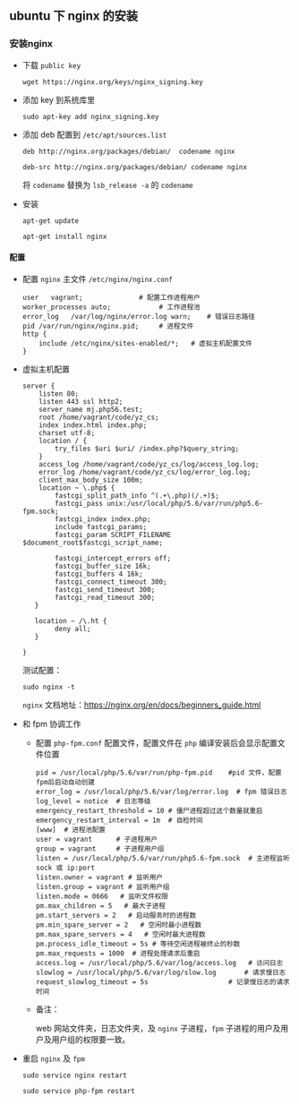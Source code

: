 ## ubuntu 下 nginx 的安装

### 安装nginx

* 下载 `public key`

  `wget https://nginx.org/keys/nginx_signing.key`

* 添加 key 到系统库里

  `sudo apt-key add nginx_signing.key`

* 添加 deb 配置到 `/etc/apt/sources.list`

  `deb http://nginx.org/packages/debian/  codename nginx`

  `deb-src http://nginx.org/packages/debian/ codename nginx`

  将 `codename` 替换为 `lsb_release -a`  的 `codename`

* 安装

  `apt-get update`

  `apt-get install nginx`

#### 配置

* 配置 `nginx` 主文件 `/etc/nginx/nginx.conf`

  ```
  user   vagrant;              # 配置工作进程用户
  worker_processes auto;	  		# 工作进程池
  error_log   /var/log/nginx/error.log warn;    # 错误日志路径
  pid /var/run/nginx/nginx.pid;		# 进程文件
  http {
      include /etc/nginx/sites-enabled/*;   # 虚拟主机配置文件
  }
  ```

* 虚拟主机配置

  ```
  server {
      listen 80;
      listen 443 ssl http2;
      server_name mj.php56.test;
      root /home/vagrant/code/yz_cs;
      index index.html index.php;
      charset utf-8;
      location / {
          try_files $uri $uri/ /index.php?$query_string;
      }
      access_log /home/vagrant/code/yz_cs/log/access_log.log;
      error_log /home/vagrant/code/yz_cs/log/error_log.log;
      client_max_body_size 100m;
      location ~ \.php$ {
          fastcgi_split_path_info ^(.+\.php)(/.+)$;
          fastcgi_pass unix:/usr/local/php/5.6/var/run/php5.6-fpm.sock;
          fastcgi_index index.php;
          include fastcgi_params;
          fastcgi_param SCRIPT_FILENAME $document_root$fastcgi_script_name;
  
          fastcgi_intercept_errors off;
          fastcgi_buffer_size 16k;
          fastcgi_buffers 4 16k;
          fastcgi_connect_timeout 300;
          fastcgi_send_timeout 300;
          fastcgi_read_timeout 300;
     }
  
     location ~ /\.ht {
          deny all;
     }
  
  }
  ```

  测试配置：

  `sudo nginx -t`

  `nginx` 文档地址：https://nginx.org/en/docs/beginners_guide.html

* 和 fpm 协调工作

  * 配置 `php-fpm.conf` 配置文件，配置文件在 `php` 编译安装后会显示配置文件位置

    ```
    pid = /usr/local/php/5.6/var/run/php-fpm.pid 	#pid 文件，配置fpm后启动自动创建
    error_log = /usr/local/php/5.6/var/log/error.log  # fpm 错误日志
    log_level = notice  # 日志等级
    emergency_restart_threshold = 10 # 僵尸进程超过这个数量就重启
    emergency_restart_interval = 1m  # 自检时间
    [www]  # 进程池配置
    user = vagrant      # 子进程用户
    group = vagrant 	# 子进程用户组
    listen = /usr/local/php/5.6/var/run/php5.6-fpm.sock  # 主进程监听 sock 或 ip:port
    listen.owner = vagrant # 监听用户
    listen.group = vagrant # 监听用户组
    listen.mode = 0666   # 监听文件权限
    pm.max_children = 5   # 最大子进程
    pm.start_servers = 2   # 启动服务时的进程数
    pm.min_spare_server = 2   # 空闲时最小进程数
    pm.max_spare_servers = 4   # 空闲时最大进程数
    pm.process_idle_timeout = 5s # 等待空闲进程被终止的秒数
    pm.max_requests = 1000 	# 进程处理请求后重启
    access.log = /usr/local/php/5.6/var/log/access.log   # 访问日志
    slowlog = /usr/local/php/5.6/var/log/slow.log		# 请求慢日志
    request_slowlog_timeout = 5s					# 记录慢日志的请求时间
    ```

  * 备注：

    web 网站文件夹，日志文件夹，及 `nginx` 子进程，`fpm` 子进程的用户及用户及用户组的权限要一致。

* 重启 `nginx` 及 `fpm`

  `sudo service nginx restart` 

  `sudo service php-fpm restart`

  